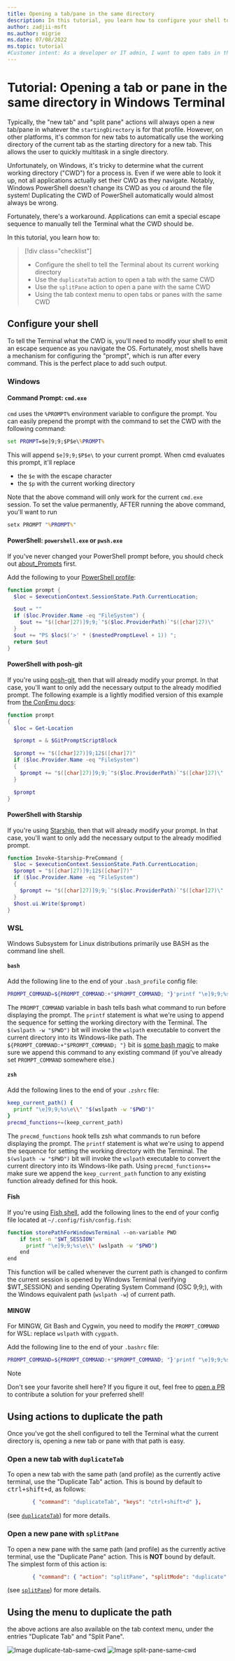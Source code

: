 ```yaml
---
title: Opening a tab/pane in the same directory
description: In this tutorial, you learn how to configure your shell to allow Windows Terminal to open tabs in the same path.
author: zadjii-msft
ms.author: migrie
ms.date: 07/08/2022
ms.topic: tutorial
#Customer intent: As a developer or IT admin, I want to open tabs in the same working directory as my current tab.
---
```


# Tutorial: Opening a tab or pane in the same directory in Windows Terminal

Typically, the "new tab" and "split pane" actions will always open a new tab/pane in whatever the `startingDirectory` is for that profile. However, on other platforms, it's common for new tabs to automatically use the working directory of the current tab as the starting directory for a new tab. This allows the user to quickly multitask in a single directory. 

Unfortunately, on Windows, it's tricky to determine what the current working directory ("CWD") for a process is. Even if we were able to look it up, not all applications actually set their CWD as they navigate. Notably, Windows PowerShell doesn't change its CWD as you `cd` around the file system! Duplicating the CWD of PowerShell automatically would almost always be wrong.

Fortunately, there's a workaround. Applications can emit a special escape sequence to manually tell the Terminal what the CWD should be.

In this tutorial, you learn how to:

> [!div class="checklist"]
> * Configure the shell to tell the Terminal about its current working directory
> * Use the `duplicateTab` action to open a tab with the same CWD
> * Use the `splitPane` action to open a pane with the same CWD
> * Using the tab context menu to open tabs or panes with the same CWD

## Configure your shell

To tell the Terminal what the CWD is, you'll need to modify your shell to emit an escape sequence as you navigate the OS. Fortunately, most shells have a mechanism for configuring the "prompt", which is run after every command. This is the perfect place to add such output. 

### Windows

#### Command Prompt: `cmd.exe`

`cmd` uses the `%PROMPT%` environment variable to configure the prompt. You can easily prepend the prompt with the command to set the CWD with the following command:

```cmd
set PROMPT=$e]9;9;$P$e\%PROMPT%
```

This will append `$e]9;9;$P$e\` to your current prompt. When cmd evaluates this prompt, it'll replace 
* the `$e` with the escape character 
* the `$p` with the current working directory

Note that the above command will only work for the current `cmd.exe` session. To set the value permanently, AFTER running the above command, you'll want to run

```cmd
setx PROMPT "%PROMPT%"
```

#### PowerShell: `powershell.exe` or `pwsh.exe`

If you've never changed your PowerShell prompt before, you should check out [about_Prompts](/powershell/module/microsoft.powershell.core/about/about_prompts) first.

Add the following to your [PowerShell profile](/powershell/module/microsoft.powershell.core/about/about_profiles):

```powershell
function prompt {
  $loc = $executionContext.SessionState.Path.CurrentLocation;

  $out = ""
  if ($loc.Provider.Name -eq "FileSystem") {
    $out += "$([char]27)]9;9;`"$($loc.ProviderPath)`"$([char]27)\"
  }
  $out += "PS $loc$('>' * ($nestedPromptLevel + 1)) ";
  return $out
}
```

#### PowerShell with posh-git

If you're using [posh-git](https://github.com/dahlbyk/posh-git), then that will already modify your prompt. In that case, you'll want to only add the necessary output to the already modified prompt. The following example is a lightly modified version of this example from [the ConEmu docs](https://conemu.github.io/en/ShellWorkDir.html#PowerShellPoshGit):

```powershell
function prompt
{
  $loc = Get-Location

  $prompt = & $GitPromptScriptBlock

  $prompt += "$([char]27)]9;12$([char]7)"
  if ($loc.Provider.Name -eq "FileSystem")
  {
    $prompt += "$([char]27)]9;9;`"$($loc.ProviderPath)`"$([char]27)\"
  }

  $prompt
}
```

#### PowerShell with Starship

If you're using [Starship](http://starship.rs/), then that will already modify your prompt. In that case, you'll want to only add the necessary output to the already modified prompt.

```powershell
function Invoke-Starship-PreCommand {
  $loc = $executionContext.SessionState.Path.CurrentLocation;
  $prompt = "$([char]27)]9;12$([char]7)"
  if ($loc.Provider.Name -eq "FileSystem")
  {
    $prompt += "$([char]27)]9;9;`"$($loc.ProviderPath)`"$([char]27)\"
  }
  $host.ui.Write($prompt)
}
```

### WSL

Windows Subsystem for Linux distributions primarily use BASH as the command line shell.

#### `bash`

Add the following line to the end of your `.bash_profile` config file:

```bash
PROMPT_COMMAND=${PROMPT_COMMAND:+"$PROMPT_COMMAND; "}'printf "\e]9;9;%s\e\\" "$(wslpath -w "$PWD")"'
```

The `PROMPT_COMMAND` variable in bash tells bash what command to run before displaying the prompt. The `printf` statement is what we're using to append the sequence for setting the working directory with the Terminal. The `$(wslpath -w "$PWD")` bit will invoke the `wslpath` executable to convert the current directory into its Windows-like path. The `${PROMPT_COMMAND:+"$PROMPT_COMMAND; "}` bit is [some bash magic](https://unix.stackexchange.com/a/466100) to make sure we append this command to any existing command (if you've already set `PROMPT_COMMAND` somewhere else.)

#### `zsh`

Add the following lines to the end of your `.zshrc` file:

```zsh
keep_current_path() {
  printf "\e]9;9;%s\e\\" "$(wslpath -w "$PWD")"
}
precmd_functions+=(keep_current_path)
```

The `precmd_functions` hook tells zsh what commands to run before displaying the prompt. The `printf` statement is what we're using to append the sequence for setting the working directory with the Terminal. The `$(wslpath -w "$PWD")` bit will invoke the `wslpath` executable to convert the current directory into its Windows-like path. Using  `precmd_functions+=` make sure we append the `keep_current_path` function to any existing function already defined for this hook.

#### Fish

If you're using [Fish shell](https://fishshell.com/), add the following lines to the end of your config file located at `~/.config/fish/config.fish`:

```bash
function storePathForWindowsTerminal --on-variable PWD
    if test -n "$WT_SESSION"
      printf "\e]9;9;%s\e\\" (wslpath -w "$PWD")
    end
end
```

This function will be called whenever the current path is changed to confirm the current session is opened by Windows Terminal (verifying $WT_SESSION) and sending Operating System Command (OSC 9;9;), with the Windows equivalent path (`wslpath -w`) of current path.

#### MINGW

For MINGW, Git Bash and Cygwin, you need to modify the `PROMPT_COMMAND` for WSL: replace `wslpath` with `cygpath`.

Add the following line to the end of your `.bashrc` file:

```bash
PROMPT_COMMAND=${PROMPT_COMMAND:+"$PROMPT_COMMAND; "}'printf "\e]9;9;%s\e\\" "`cygpath -w "$PWD" -C ANSI`"'
```

> [!NOTE]
> Don't see your favorite shell here? If you figure it out, feel free to [open a PR](https://github.com/MicrosoftDocs/terminal/edit/main/TerminalDocs/tutorials/new-tab-same-directory.md)
> to contribute a solution for your preferred shell!

## Using actions to duplicate the path

Once you've got the shell configured to tell the Terminal what the current directory is, opening a new tab or pane with that path is easy.

### Open a new tab with `duplicateTab`

To open a new tab with the same path (and profile) as the currently active terminal, use the "Duplicate Tab" action. This is bound by default to <kbd>ctrl+shift+d</kbd>, as follows:

```json
        { "command": "duplicateTab", "keys": "ctrl+shift+d" },
```

(see [`duplicateTab`](../customize-settings/actions.md#duplicate-tab)) for more details.

### Open a new pane with `splitPane`

To open a new pane with the same path (and profile) as the currently active terminal, use the "Duplicate Pane" action. This is **NOT** bound by default. The simplest form of this action is:

```json
        { "command": { "action": "splitPane", "splitMode": "duplicate" } },
```

(see [`splitPane`](../customize-settings/actions.md#split-a-pane)) for more details.

## Using the menu to duplicate the path

the above actions are also available on the tab context menu, under the entries "Duplicate Tab" and "Split Pane".

![Image duplicate-tab-same-cwd](../images/duplicate-tab-same-cwd.gif)
![Image split-pane-same-cwd](../images/split-pane-same-cwd.gif)
